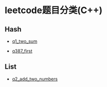# leetcode题目分类(C++)

## Hash

* [q1_two_sum](./1_two_sum.cpp)

* [q387_first](./387_first_unique_character.cpp)

## List

* [q2_add_two_numbers](./2_add_two_numbers.cpp)

